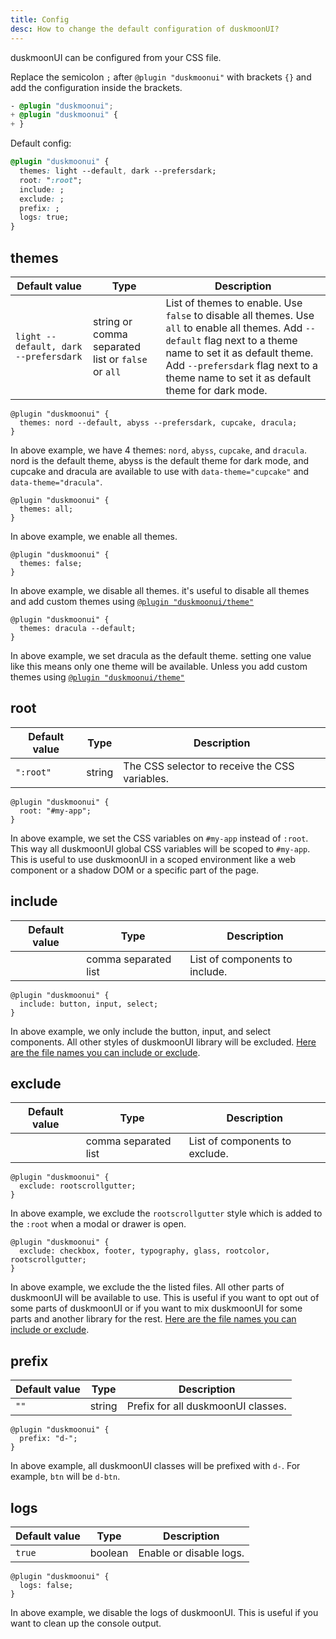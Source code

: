 ```yaml
---
title: Config
desc: How to change the default configuration of duskmoonUI?
---
```


<script>
  import Translate from "$components/Translate.svelte"
</script>

duskmoonUI can be configured from your CSS file.

Replace the semicolon `;` after `@plugin "duskmoonui"` with brackets `{}` and add the configuration inside the brackets.

```diff:app.css
- @plugin "duskmoonui";
+ @plugin "duskmoonui" {
+ }
```

Default config:

```postcss:app.css
@plugin "duskmoonui" {
  themes: light --default, dark --prefersdark;
  root: ":root";
  include: ;
  exclude: ;
  prefix: ;
  logs: true;
}
```

## themes

| Default value | Type | Description |
|--|--|--|
| `light --default, dark --prefersdark` | string or comma separated list or `false` or `all` | List of themes to enable. Use `false` to disable all themes. Use `all` to enable all themes. Add `--default` flag next to a theme name to set it as default theme. Add `--prefersdark` flag next to a theme name to set it as default theme for dark mode. |

```postcss:Example
@plugin "duskmoonui" {
  themes: nord --default, abyss --prefersdark, cupcake, dracula;
}
```
In above example, we have 4 themes: `nord`, `abyss`, `cupcake`, and `dracula`. nord is the default theme, abyss is the default theme for dark mode, and cupcake and dracula are available to use with `data-theme="cupcake"` and `data-theme="dracula"`.

```postcss:Example
@plugin "duskmoonui" {
  themes: all;
}
```
In above example, we enable all themes.

```postcss:Example
@plugin "duskmoonui" {
  themes: false;
}
```
In above example, we disable all themes. it's useful to disable all themes and add custom themes using [`@plugin "duskmoonui/theme"`](/docs/themes/#how-to-add-a-new-custom-theme)

```postcss:Example
@plugin "duskmoonui" {
  themes: dracula --default;
}
```
In above example, we set dracula as the default theme. setting one value like this means only one theme will be available. Unless you add custom themes using [`@plugin "duskmoonui/theme"`](/docs/themes/#how-to-add-a-new-custom-theme)

## root

| Default value | Type | Description |
|--|--|--|
| `":root"` | string | The CSS selector to receive the CSS variables. |

```postcss:Example
@plugin "duskmoonui" {
  root: "#my-app";
}
```
In above example, we set the CSS variables on `#my-app` instead of `:root`. This way all duskmoonUI global CSS variables will be scoped to `#my-app`.
This is useful to use duskmoonUI in a scoped environment like a web component or a shadow DOM or a specific part of the page.

## include

| Default value | Type | Description |
|--|--|--|
| | comma separated list | List of components to include. |

```postcss:Example
@plugin "duskmoonui" {
  include: button, input, select;
}
```
In above example, we only include the button, input, and select components. All other styles of duskmoonUI library will be excluded.
[Here are the file names you can include or exclude](https://github.com/duskmoon-dev/duskmoon-ui/tree/master/packages/duskmoonui/src).

## exclude

| Default value | Type | Description |
|--|--|--|
| | comma separated list | List of components to exclude. |

```postcss:Example
@plugin "duskmoonui" {
  exclude: rootscrollgutter;
}
```
In above example, we exclude the `rootscrollgutter` style which is added to the `:root` when a modal or drawer is open.

```postcss:Example
@plugin "duskmoonui" {
  exclude: checkbox, footer, typography, glass, rootcolor, rootscrollgutter;
}
```
In above example, we exclude the the listed files. All other parts of duskmoonUI will be available to use. This is useful if you want to opt out of some parts of duskmoonUI or if you want to mix duskmoonUI for some parts and another library for the rest.
[Here are the file names you can include or exclude](https://github.com/duskmoon-dev/duskmoon-ui/tree/master/packages/duskmoonui/src).


## prefix

| Default value | Type | Description |
|--|--|--|
| `""` | string | Prefix for all duskmoonUI classes. |

```postcss:Example
@plugin "duskmoonui" {
  prefix: "d-";
}
```
In above example, all duskmoonUI classes will be prefixed with `d-`. For example, `btn` will be `d-btn`.

## logs
  
| Default value | Type | Description |
|--|--|--|
| `true` | boolean | Enable or disable logs. |

```postcss:Example
@plugin "duskmoonui" {
  logs: false;
}
```
In above example, we disable the logs of duskmoonUI. This is useful if you want to clean up the console output.

